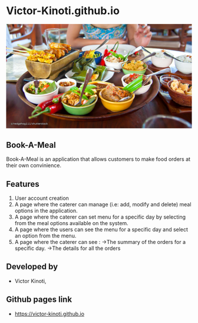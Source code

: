 # Victor-Kinoti.github.io


![Home Image](https://github.com/Victor-Kinoti/Victor-Kinoti.github.io/blob/ui_interface/bknd.jpg)



## Book-A-Meal
Book-A-Meal is an application that allows customers to make food orders at their own convinience.

## Features
1. User account creation
2. A page where the caterer can manage (i.e: add, modify and delete) meal options in the application.
3. A page where the caterer can set menu for a specific day by selecting from the meal options available on the system.
4. A page where the users can see the menu for a specific day and select an option from the menu.
5. A page where the caterer can see :
    ->The summary of the orders for a  specific day.
    ->The details for all the orders


## Developed by
* Victor Kinoti, 


## Github pages link
* https://victor-kinoti.github.io
